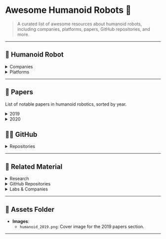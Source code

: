 # Awesome Humanoid Robots 🤖

> A curated list of awesome resources about humanoid robots, including companies, platforms, papers, GitHub repositories, and more.

---

## 🤖 Humanoid Robot

<details>
  <summary>Companies</summary>

### 👩‍💼 Companies

- **Unitree Robotics**  
  - Website: [https://www.unitree.com/cn/](https://www.unitree.com/cn/)   

</details>

<details>
  <summary>Platforms</summary>

### 💻 Platforms

- **Awesome Legged Locomotion Learning**  
  - Repository: [https://github.com/gaiyi7788/awesome-legged-locomotion-learning](https://github.com/gaiyi7788/awesome-legged-locomotion-learning)   
  - Description: TODO

</details>

---

## 📑 Papers

List of notable papers in humanoid robotics, sorted by year.

<details>
  <summary>2019</summary>
<!-- ![](assets/humanoid_2019.png) -->

![](humanoid_2019.png)

- **Learning agile and dynamic motor skills for legged robots**  
  - Authors: [Paper Link](https://www.science.org/doi/10.1126/scirobotics.aau5872)   

</details>

<details>
  <summary>2020</summary>

TODO

</details>

## 🐱‍💻 GitHub

<details>
  <summary>Repositories</summary>

### Repositories

- **legged_gym**  
  - Repository: [https://github.com/leggedrobotics/legged_gym/tree/master](https://github.com/leggedrobotics/legged_gym/tree/master)   
  - Description: TODO

</details>

---

## 🌟 Related Material

<details>
  <summary>Research</summary>

### Research

- **Learning agile and dynamic motor skills for legged robots**  
  - Paper: [https://www.science.org/doi/10.1126/scirobotics.aau5872](https://www.science.org/doi/10.1126/scirobotics.aau5872)   

</details>

<details>
  <summary>GitHub Repositories</summary>

### GitHub Repositories

- **Awesome Quadrupedal Robots**  
  - Repository: [https://github.com/curieuxjy/Awesome_Quadrupedal_Robots](https://github.com/curieuxjy/Awesome_Quadrupedal_Robots)   

</details>

<details>
  <summary>Labs & Companies</summary>

### Labs & Companies

- **Unitree Robotics**  
  - Website: [https://www.unitree.com/cn/](https://www.unitree.com/cn/)   
  - Description: TODO

</details>

---

## 📸 Assets Folder

- **Images**:  
  - `humanoid_2019.png`: Cover image for the 2019 papers section.

---
